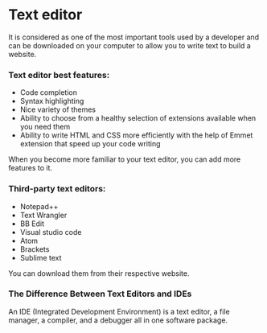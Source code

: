 # Text editor
It is considered as one of the most important tools used by a developer and can be downloaded on your computer to 
allow you to write text to build a website. 

### Text editor best features:
- Code completion
- Syntax highlighting
- Nice variety of themes
- Ability to choose from a healthy selection of extensions available when you need them
- Ability to write HTML and CSS more efficiently with the help of Emmet extension that speed up your code writing

When you become more familiar to your text editor, you can add more features to it.

### Third-party text editors:

- Notepad++
- Text Wrangler
- BB Edit
- Visual studio code
- Atom
- Brackets
- Sublime text

You can download them from their respective website.

### The Difference Between Text Editors and IDEs 
An IDE (Integrated Development Environment) is a text editor, a file manager, a compiler, and a debugger all in one software package.

 
